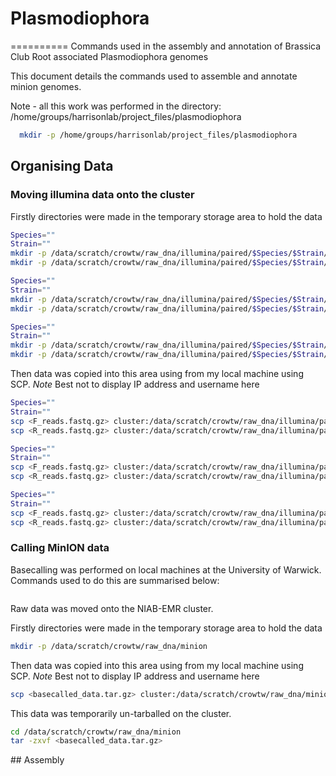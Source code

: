# Plasmodiophora
==========
Commands used in the assembly and annotation of Brassica Club Root associated Plasmodiophora genomes


This document details the commands used to assemble and annotate minion genomes.

Note - all this work was performed in the directory:
/home/groups/harrisonlab/project_files/plasmodiophora

```bash
  mkdir -p /home/groups/harrisonlab/project_files/plasmodiophora
```

## Organising Data

### Moving illumina data onto the cluster


Firstly directories were made in the temporary storage area to hold the data

```bash
Species=""
Strain=""
mkdir -p /data/scratch/crowtw/raw_dna/illumina/paired/$Species/$Strain/F
mkdir -p /data/scratch/crowtw/raw_dna/illumina/paired/$Species/$Strain/R

Species=""
Strain=""
mkdir -p /data/scratch/crowtw/raw_dna/illumina/paired/$Species/$Strain/F
mkdir -p /data/scratch/crowtw/raw_dna/illumina/paired/$Species/$Strain/R

Species=""
Strain=""
mkdir -p /data/scratch/crowtw/raw_dna/illumina/paired/$Species/$Strain/F
mkdir -p /data/scratch/crowtw/raw_dna/illumina/paired/$Species/$Strain/R
```
Then data was copied into this area using from my local machine using SCP.
*Note* Best not to display IP address and username here

```bash
Species=""
Strain=""
scp <F_reads.fastq.gz> cluster:/data/scratch/crowtw/raw_dna/illumina/paired/$Species/$Strain/F/.
scp <R_reads.fastq.gz> cluster:/data/scratch/crowtw/raw_dna/illumina/paired/$Species/$Strain/R/.

Species=""
Strain=""
scp <F_reads.fastq.gz> cluster:/data/scratch/crowtw/raw_dna/illumina/paired/$Species/$Strain/F/.
scp <R_reads.fastq.gz> cluster:/data/scratch/crowtw/raw_dna/illumina/paired/$Species/$Strain/R/.

Species=""
Strain=""
scp <F_reads.fastq.gz> cluster:/data/scratch/crowtw/raw_dna/illumina/paired/$Species/$Strain/F/.
scp <R_reads.fastq.gz> cluster:/data/scratch/crowtw/raw_dna/illumina/paired/$Species/$Strain/R/.
```


### Calling MinION data

Basecalling was performed on local machines at the University of Warwick. Commands used to do this are summarised below:

```bash

```

Raw data was moved onto the NIAB-EMR cluster.

Firstly directories were made in the temporary storage area to hold the data

```bash
mkdir -p /data/scratch/crowtw/raw_dna/minion
```

Then data was copied into this area using from my local machine using SCP.
*Note* Best not to display IP address and username here

```bash
scp <basecalled_data.tar.gz> cluster:/data/scratch/crowtw/raw_dna/minion/.
```

This data was temporarily un-tarballed on the cluster.

```bash
cd /data/scratch/crowtw/raw_dna/minion
tar -zxvf <basecalled_data.tar.gz>
```

## Assembly
